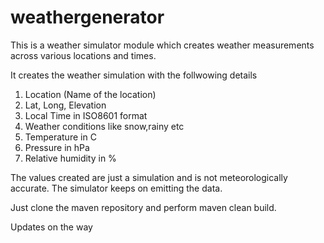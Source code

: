 # weathergenerator
This is a weather simulator module which creates weather measurements across various locations and times.

It creates the weather simulation with the follwowing details

1) Location (Name of the location)
2) Lat, Long, Elevation
3) Local Time in ISO8601 format
4) Weather conditions like snow,rainy etc
5) Temperature in C
6) Pressure in hPa
7) Relative humidity in %

The values created are just a simulation and is not meteorologically accurate. The simulator keeps on emitting the data.

Just clone the maven repository and perform maven clean build. 

Updates on the way
